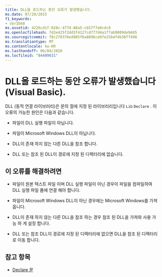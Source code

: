 ```yaml
---
title: DLL을 로드하는 동안 오류가 발생했습니다.
ms.date: 07/20/2015
f1_keywords:
- vbrID48
ms.assetid: 4226cd1f-028c-477d-88a5-cb57f7e0cdc8
ms.openlocfilehash: fd2e425f2dd3f4127cd777d4a1f7ab9809de9d45
ms.sourcegitcommit: f8c270376ed905f6a8896ce0fe25b4f4b38ff498
ms.translationtype: MT
ms.contentlocale: ko-KR
ms.lasthandoff: 06/04/2020
ms.locfileid: "84409631"
---
```

# <a name="error-in-loading-dll-visual-basic"></a>DLL을 로드하는 동안 오류가 발생했습니다(Visual Basic).
DLL (동적 연결 라이브러리)은 문의 절에 지정 된 라이브러리입니다 `Lib` `Declare` . 이 오류의 가능한 원인은 다음과 같습니다.  
  
- 파일이 DLL 실행 파일이 아닙니다.  
  
- 파일이 Microsoft Windows DLL이 아닙니다.  
  
- DLL이 존재 하지 않는 다른 DLL을 참조 합니다.  
  
- DLL 또는 참조 된 DLL이 경로에 지정 된 디렉터리에 없습니다.  
  
## <a name="to-correct-this-error"></a>이 오류를 해결하려면  
  
- 파일이 원본 텍스트 파일 이며 DLL 실행 파일이 아닌 경우이 파일을 컴파일하여 DLL 실행 파일 폼에 연결 해야 합니다.  
  
- 파일이 Microsoft Windows DLL이 아닌 경우에는 Microsoft Windows를 가져옵니다.  
  
- DLL이 존재 하지 않는 다른 DLL을 참조 하는 경우 참조 된 DLL을 가져와 사용 가능 하 게 설정 합니다.  
  
- DLL 또는 참조 DLL이 경로에 지정 된 디렉터리에 없으면 DLL을 참조 된 디렉터리로 이동 합니다.  
  
## <a name="see-also"></a>참고 항목

- [Declare 문](../statements/declare-statement.md)
